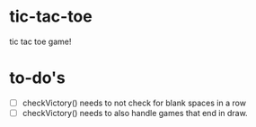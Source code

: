 # tic-tac-toe
tic tac toe game!

# to-do's

 - [ ] checkVictory() needs to not check for blank spaces in a row
 - [ ] checkVictory() needs to also handle games that end in draw.
